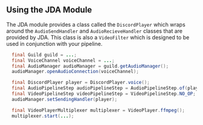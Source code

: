 ## Using the JDA Module

The JDA module provides a class called the `DiscordPlayer` which wraps around the `AudioSendHandler` and
`AudioRecieveHandler`
classes that are provided by JDA. This class is also a `VideoFilter` which is designed to be used in conjunction with
your pipeline.

```java
  final Guild guild = ...;
  final VoiceChannel voiceChannel = ...;
  final AudioManager audioManager = guild.getAudioManager();
  audioManager.openAudioConnection(voiceChannel);

  final DiscordPlayer player = DiscordPlayer.voice();
  final AudioPipelineStep audioPipelineStep = AudioPipelineStep.of(player);
  final VideoPipelineStep videoPipelineStep = VideoPipelineStep.NO_OP;
  audioManager.setSendingHandler(player);

  final VideoPlayerMultiplexer multiplexer = VideoPlayer.ffmpeg();
  multiplexer.start(...);
```